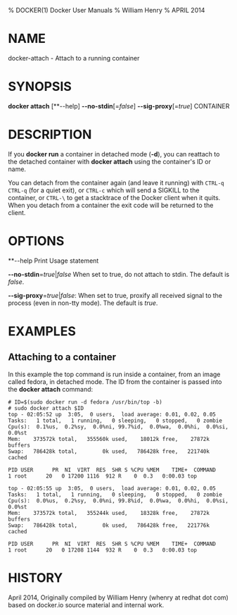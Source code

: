 % DOCKER(1) Docker User Manuals
% William Henry
% APRIL 2014
# NAME
docker-attach - Attach to a running container

# SYNOPSIS
**docker attach** [**--help] **--no-stdin**[=*false*] **--sig-proxy**[=*true*] CONTAINER

# DESCRIPTION
If you **docker run** a container in detached mode (**-d**), you can reattach to
the detached container with **docker attach** using the container's ID or name.

You can detach from the container again (and leave it running) with `CTRL-q 
CTRL-q` (for a quiet exit), or `CTRL-c`  which will send a SIGKILL to the
container, or `CTRL-\` to get a stacktrace of the Docker client when it quits.
When you detach from a container the exit code will be returned to
the client.

# OPTIONS

**--help  Print Usage statement

**--no-stdin**=*true*|*false*
When set to true, do not attach to stdin. The default is *false*.

**--sig-proxy**=*true*|*false*:
When set to true, proxify all received signal to the process (even in non-tty
mode). The default is *true*.

# EXAMPLES

## Attaching to a container

In this example the top command is run inside a container, from an image called
fedora, in detached mode. The ID from the container is passed into the **docker
attach** command:

    # ID=$(sudo docker run -d fedora /usr/bin/top -b)
    # sudo docker attach $ID
    top - 02:05:52 up  3:05,  0 users,  load average: 0.01, 0.02, 0.05
    Tasks:   1 total,   1 running,   0 sleeping,   0 stopped,   0 zombie
    Cpu(s):  0.1%us,  0.2%sy,  0.0%ni, 99.7%id,  0.0%wa,  0.0%hi,  0.0%si,  0.0%st
    Mem:    373572k total,   355560k used,    18012k free,    27872k buffers
    Swap:   786428k total,        0k used,   786428k free,   221740k cached

    PID USER      PR  NI  VIRT  RES  SHR S %CPU %MEM    TIME+  COMMAND
    1 root      20   0 17200 1116  912 R    0  0.3   0:00.03 top

    top - 02:05:55 up  3:05,  0 users,  load average: 0.01, 0.02, 0.05
    Tasks:   1 total,   1 running,   0 sleeping,   0 stopped,   0 zombie
    Cpu(s):  0.0%us,  0.2%sy,  0.0%ni, 99.8%id,  0.0%wa,  0.0%hi,  0.0%si,  0.0%st
    Mem:    373572k total,   355244k used,    18328k free,    27872k buffers
    Swap:   786428k total,        0k used,   786428k free,   221776k cached

    PID USER      PR  NI  VIRT  RES  SHR S %CPU %MEM    TIME+  COMMAND
    1 root      20   0 17208 1144  932 R    0  0.3   0:00.03 top

# HISTORY
April 2014, Originally compiled by William Henry (whenry at redhat dot com)
based on docker.io source material and internal work.
